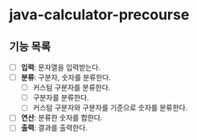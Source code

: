 # java-calculator-precourse

## 기능 목록
- [ ] **입력**: 문자열을 입력받는다.
- [ ] **분류**: 구분자, 숫자를 분류한다.
    - [ ] 커스텀 구분자를 분류한다.
    - [ ] 구분자를 분류한다.
    - [ ] 커스텀 구분자와 구분자를 기준으로 숫자를 분류한다.
- [ ] **연산**: 분류한 숫자를 합한다.
- [ ] **출력**: 결과를 출력한다.